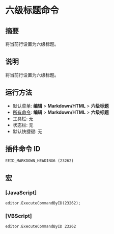# 六级标题命令

## 摘要

将当前行设置为六级标题。

## 说明

将当前行设置为六级标题。

## 运行方法

- 默认菜单: **编辑** \> **Markdown/HTML** \> **六级标题**
- [所有命令](../tools/all_commands): **编辑** \> **Markdown/HTML** \> **六级标题**
- 工具栏: 无
- 状态栏: 无
- 默认快捷键: 无

## 插件命令 ID

```
EEID_MARKDOWN_HEADING6 (23262)
```

## 宏

### \[JavaScript\]

```
editor.ExecuteCommandByID(23262);
```

### \[VBScript\]

```
editor.ExecuteCommandByID 23262
```
